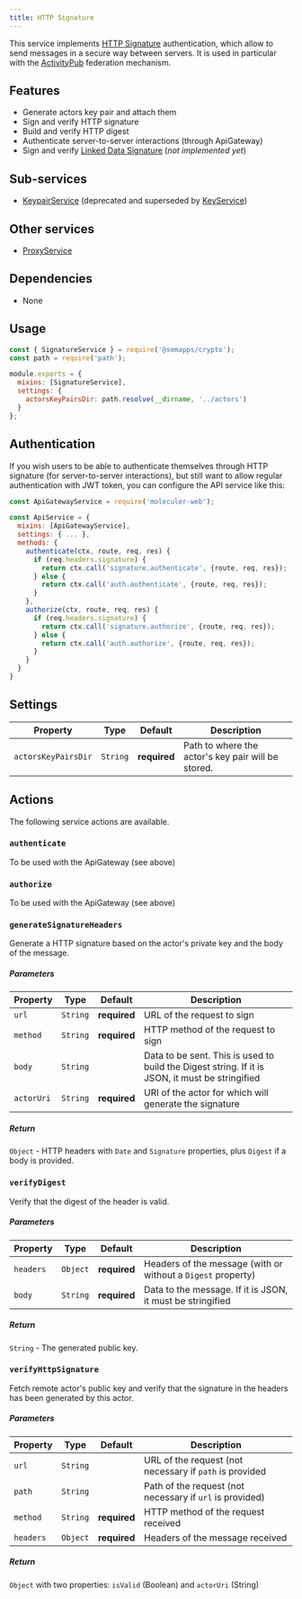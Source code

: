 ```yaml
---
title: HTTP Signature
---
```


This service implements [HTTP Signature](https://tools.ietf.org/html/draft-cavage-http-signatures-12) authentication, which allow to send messages in a secure way between servers. It is used in particular with the [ActivityPub](../activitypub) federation mechanism.

## Features

- Generate actors key pair and attach them
- Sign and verify HTTP signature
- Build and verify HTTP digest
- Authenticate server-to-server interactions (through ApiGateway)
- Sign and verify [Linked Data Signature](https://ldapwiki.com/wiki/Linked%20Data%20Signatures) (_not implemented yet_)

## Sub-services

- [KeypairService](keypair.md) (deprecated and superseded by [KeyService](../key-service))

## Other services

- [ProxyService](proxy.md)

## Dependencies

- None

## Usage

```js
const { SignatureService } = require('@semapps/crypto');
const path = require('path');

module.exports = {
  mixins: [SignatureService],
  settings: {
    actorsKeyPairsDir: path.resolve(__dirname, '../actors')
  }
};
```

## Authentication

If you wish users to be able to authenticate themselves through HTTP signature (for server-to-server interactions), but still want to allow regular authentication with JWT token, you can configure the API service like this:

```js
const ApiGatewayService = require('moleculer-web');

const ApiService = {
  mixins: [ApiGatewayService],
  settings: { ... },
  methods: {
    authenticate(ctx, route, req, res) {
      if (req.headers.signature) {
        return ctx.call('signature.authenticate', {route, req, res});
      } else {
        return ctx.call('auth.authenticate', {route, req, res});
      }
    },
    authorize(ctx, route, req, res) {
      if (req.headers.signature) {
        return ctx.call('signature.authorize', {route, req, res});
      } else {
        return ctx.call('auth.authorize', {route, req, res});
      }
    }
  }
}
```

## Settings

| Property            | Type     | Default      | Description                                        |
| ------------------- | -------- | ------------ | -------------------------------------------------- |
| `actorsKeyPairsDir` | `String` | **required** | Path to where the actor's key pair will be stored. |

## Actions

The following service actions are available.

### `authenticate`

To be used with the ApiGateway (see above)

### `authorize`

To be used with the ApiGateway (see above)

### `generateSignatureHeaders`

Generate a HTTP signature based on the actor's private key and the body of the message.

##### Parameters

| Property   | Type     | Default      | Description                                                                                     |
| ---------- | -------- | ------------ | ----------------------------------------------------------------------------------------------- |
| `url`      | `String` | **required** | URL of the request to sign                                                                      |
| `method`   | `String` | **required** | HTTP method of the request to sign                                                              |
| `body`     | `String` |              | Data to be sent. This is used to build the Digest string. If it is JSON, it must be stringified |
| `actorUri` | `String` | **required** | URI of the actor for which will generate the signature                                          |

##### Return

`Object` - HTTP headers with `Date` and `Signature` properties, plus `Digest` if a body is provided.

### `verifyDigest`

Verify that the digest of the header is valid.

##### Parameters

| Property  | Type     | Default      | Description                                                  |
| --------- | -------- | ------------ | ------------------------------------------------------------ |
| `headers` | `Object` | **required** | Headers of the message (with or without a `Digest` property) |
| `body`    | `String` | **required** | Data to the message. If it is JSON, it must be stringified   |

##### Return

`String` - The generated public key.

### `verifyHttpSignature`

Fetch remote actor's public key and verify that the signature in the headers has been generated by this actor.

##### Parameters

| Property  | Type     | Default      | Description                                              |
| --------- | -------- | ------------ | -------------------------------------------------------- |
| `url`     | `String` |              | URL of the request (not necessary if `path` is provided  |
| `path`    | `String` |              | Path of the request (not necessary if `url` is provided) |
| `method`  | `String` | **required** | HTTP method of the request received                      |
| `headers` | `Object` | **required** | Headers of the message received                          |

##### Return

`Object` with two properties: `isValid` (Boolean) and `actorUri` (String)
